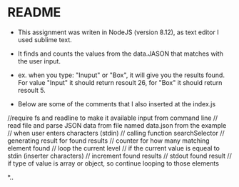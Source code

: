 # README



* This assignment was writen in NodeJS (version 8.12), as text editor I used sublime text. 

* It finds and counts the values from the data.JASON that matches with the user input.
* ex. when you type: "Inuput" or "Box", it will give you the results found. For value "Input" it should return resoult 26, for "Box" it should return resoult 5.

* Below are some of the comments that I also inserted at the index.js

//require fs and readline to make it available input from command line
// read file and parse JSON data from file named data.json from the example
// when user enters characters (stdin)
// calling function searchSelector
// generating result for found results
// counter for how many matching element found
// loop the current level
// if the current value is equeal to stdin (inserter characters)
// increment found results
// stdout found result
// if type of value is array or object, so continue looping to those elements

*..

